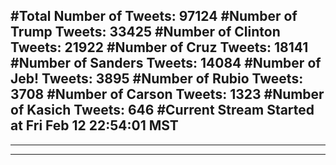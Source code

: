 #Total Number of Tweets: 97124 
#Number of Trump Tweets: 33425
#Number of Clinton Tweets: 21922
#Number of Cruz Tweets: 18141
#Number of Sanders Tweets: 14084
#Number of Jeb! Tweets: 3895
#Number of Rubio Tweets: 3708
#Number of Carson Tweets: 1323
#Number of Kasich Tweets: 646
#Current Stream Started at Fri Feb 12 22:54:01 MST
---
---
---

